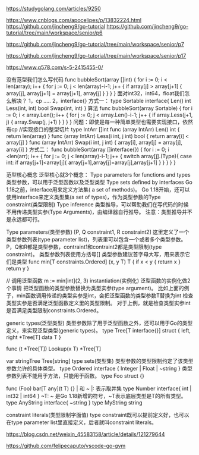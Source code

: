https://studygolang.com/articles/9250

https://www.cnblogs.com/apocelipes/p/13832224.html
https://github.com/jincheng9/go-tutorial
https://github.com/jincheng9/go-tutorial/tree/main/workspace/senior/p6

https://github.com/jincheng9/go-tutorial/tree/main/workspace/senior/p7

https://github.com/jincheng9/go-tutorial/tree/main/workspace/senior/p17

https://www.q578.com/s-5-2415455-0/

没有范型我们怎么写代码
func bubbleSort(array []int) {
	for i := 0; i < len(array); i++ {
		for j := 0; j < len(array)-i-1; j++ {
			if array[j] > array[j+1] {
				array[j], array[j+1] = array[j+1], array[j]
			}
		}
	}
}
面对int32，int64，float我们怎么解决？
1，cp
.....
2，interface{}
方式一：
type Sortable interface{
	Len() int
	Less(int, int) bool
	Swap(int, int)
}
算法
func bubbleSort(array Sortable) {
	for i := 0; i < array.Len(); i++ {
		for j := 0; j < array.Len()-i-1; j++ {
			if array.Less(j+1, j) {
				array.Swap(j, j+1)
			}
		}
	}
}
问题：即使是每一种简单类型也需要实现接口，依然有cp
//实现接口的整型切片
type IntArr []int
func (array IntArr) Len() int {
	return len(array)
}
func (array IntArr) Less(i int, j int) bool {
	return array[i] < array[j]
}
func (array IntArr) Swap(i int, j int) {
	array[i], array[j] = array[j], array[i]
}
方式二：
func bubbleSort(array []interface{}) {
	for i := 0; i <len(arr); i++ {
		for j := 0; j < len(array)-i-1; j++ {
            switch array[j].(Type){
              case int:
                if array[j+1]<array[j]{
                  array[j+1],array[j]=array[j],array[j+1]
                }
            }
		}
	}
}

范型核心概念
泛型核心就3个概念：
Type parameters for functions and types
类型参数，可以用于泛型函数以及泛型类型
Type sets defined by interfaces
Go 1.18之前，interface用来定义方法集( a set of methods)。
Go 1.18开始，还可以使用interface来定义类型集(a set of types)，作为类型参数的Type constraint(类型限制)
Type inference
类型推导，可以帮助我们在写代码的时候不用传递类型实参(Type Arguments)，由编译器自行推导。
注意：类型推导并不是永远都可行。

Type parameters(类型参数)
[P, Q constraint1, R constraint2]
这里定义了一个类型参数列表(type parameter list)，列表里可以包含一个或者多个类型参数。
P，Q和R都是类型参数，contraint1和contraint2都是类型限制(type constraint)。
类型参数列表使用方括号[]
类型参数建议首字母大写，用来表示它们是类型
 func min[T constraints.Ordered] (x, y T) T {
	if x < y {
		return x
	}
	return y
}

// 调用泛型函数
m := min[int](2, 3)
instantiation(实例化)
泛型函数的实例化做2个事情
把泛型函数的类型参数替换为类型实参(type argument)。
比如上面的例子，min函数调用传递的类型实参是int，会把泛型函数的类型参数T替换为int
检查类型实参是否满足泛型函数定义里的类型限制。
对于上例，就是检查类型实参int是否满足类型限制constraints.Ordered。
 
generic types(泛型类型)
类型参数除了用于泛型函数之外，还可以用于Go的类型定义，来实现泛型类型(generic types)。
type Tree[T interface{}] struct {
	left, right *Tree[T]
	data T
}

func (t *Tree[T]) Lookup(x T) *Tree[T] 

var stringTree Tree[string]
type sets(类型集)
类型参数的类型限制约定了该类型参数允许的具体类型。
type Ordered interface {
  Integer | Float | ~string
}
类型参数列表不能用于方法，只能用于函数。
type Foo struct {}

func (Foo) bar[T any](t T) {}
| 和 ~
|: 表示取并集 
type Number interface{
	int | int32 | int64
}
~T: ~ 是Go 1.18新增的符号，~T表示底层类型是T的所有类型。 
type AnyString interface{
   ~string
}
type MyString string

constraint literals(类型限制字面值)
type constraint既可以提前定义好，也可以在type parameter list里直接定义，后者就叫constraint literals。


https://blog.csdn.net/weixin_45583158/article/details/121279644



https://github.com/felipecaputo/vscode-go-gvm

